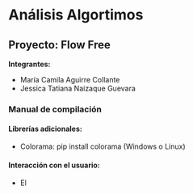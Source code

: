 # Análisis Algortimos
## Proyecto: Flow Free
**Integrantes:**
- María Camila Aguirre Collante
- Jessica Tatiana Naizaque Guevara
### Manual de compilación
#### Librerías adicionales:
- Colorama: pip install colorama (Windows o Linux)
#### Interacción con el usuario:
- El 